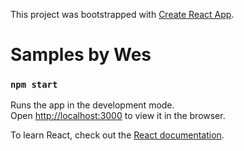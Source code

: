 This project was bootstrapped with [Create React App](https://github.com/facebook/create-react-app).

# Samples by Wes

### `npm start`

Runs the app in the development mode.\
Open [http://localhost:3000](http://localhost:3000) to view it in the browser.

To learn React, check out the [React documentation](https://reactjs.org/).
